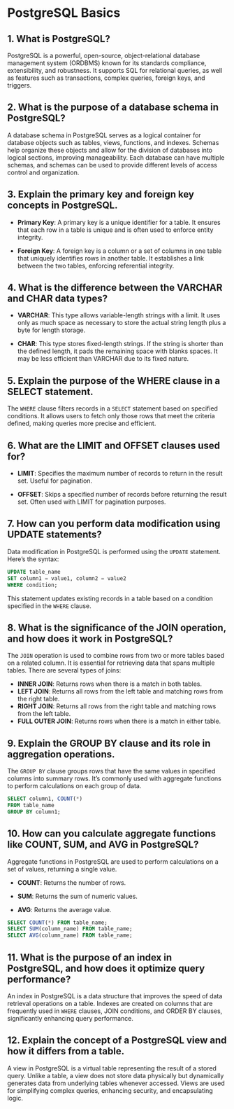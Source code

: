 # PostgreSQL Basics

## 1. What is PostgreSQL?

PostgreSQL is a powerful, open-source, object-relational database management
system (ORDBMS) known for its standards compliance, extensibility, and
robustness. It supports SQL for relational queries, as well as features such as
transactions, complex queries, foreign keys, and triggers.

## 2. What is the purpose of a database schema in PostgreSQL?

A database schema in PostgreSQL serves as a logical container for database
objects such as tables, views, functions, and indexes. Schemas help organize
these objects and allow for the division of databases into logical sections,
improving manageability. Each database can have multiple schemas, and schemas
can be used to provide different levels of access control and organization.

## 3. Explain the primary key and foreign key concepts in PostgreSQL.

- **Primary Key**: A primary key is a unique identifier for a table. It ensures
  that each row in a table is unique and is often used to enforce entity
  integrity.

- **Foreign Key**: A foreign key is a column or a set of columns in one table
  that uniquely identifies rows in another table. It establishes a link between
  the two tables, enforcing referential integrity.

## 4. What is the difference between the VARCHAR and CHAR data types?

- **VARCHAR**: This type allows variable-length strings with a limit. It uses
  only as much space as necessary to store the actual string length plus a byte
  for length storage.

- **CHAR**: This type stores fixed-length strings. If the string is shorter than
  the defined length, it pads the remaining space with blanks spaces. It may be
  less efficient than VARCHAR due to its fixed nature.

## 5. Explain the purpose of the WHERE clause in a SELECT statement.

The `WHERE` clause filters records in a `SELECT` statement based on specified
conditions. It allows users to fetch only those rows that meet the criteria
defined, making queries more precise and efficient.

## 6. What are the LIMIT and OFFSET clauses used for?

- **LIMIT**: Specifies the maximum number of records to return in the result
  set. Useful for pagination.

- **OFFSET**: Skips a specified number of records before returning the result
  set. Often used with LIMIT for pagination purposes.

## 7. How can you perform data modification using UPDATE statements?

Data modification in PostgreSQL is performed using the `UPDATE` statement.
Here’s the syntax:

```sql
UPDATE table_name
SET column1 = value1, column2 = value2
WHERE condition;
```

This statement updates existing records in a table based on a condition
specified in the `WHERE` clause.

## 8. What is the significance of the JOIN operation, and how does it work in PostgreSQL?

The `JOIN` operation is used to combine rows from two or more tables based on a
related column. It is essential for retrieving data that spans multiple tables.
There are several types of joins:

- **INNER JOIN**: Returns rows when there is a match in both tables.
- **LEFT JOIN**: Returns all rows from the left table and matching rows from the
  right table.
- **RIGHT JOIN**: Returns all rows from the right table and matching rows from
  the left table.
- **FULL OUTER JOIN**: Returns rows when there is a match in either table.

## 9. Explain the GROUP BY clause and its role in aggregation operations.

The `GROUP BY` clause groups rows that have the same values in specified columns
into summary rows. It’s commonly used with aggregate functions to perform
calculations on each group of data.

```sql
SELECT column1, COUNT(*)
FROM table_name
GROUP BY column1;
```

## 10. How can you calculate aggregate functions like COUNT, SUM, and AVG in PostgreSQL?

Aggregate functions in PostgreSQL are used to perform calculations on a set of
values, returning a single value.

- **COUNT**: Returns the number of rows.

- **SUM**: Returns the sum of numeric values.

- **AVG**: Returns the average value.

```sql
SELECT COUNT(*) FROM table_name;
SELECT SUM(column_name) FROM table_name;
SELECT AVG(column_name) FROM table_name;
```

## 11. What is the purpose of an index in PostgreSQL, and how does it optimize query performance?

An index in PostgreSQL is a data structure that improves the speed of data
retrieval operations on a table. Indexes are created on columns that are
frequently used in `WHERE` clauses, JOIN conditions, and ORDER BY clauses,
significantly enhancing query performance.

## 12. Explain the concept of a PostgreSQL view and how it differs from a table.

A view in PostgreSQL is a virtual table representing the result of a stored
query. Unlike a table, a view does not store data physically but dynamically
generates data from underlying tables whenever accessed. Views are used for
simplifying complex queries, enhancing security, and encapsulating logic.
